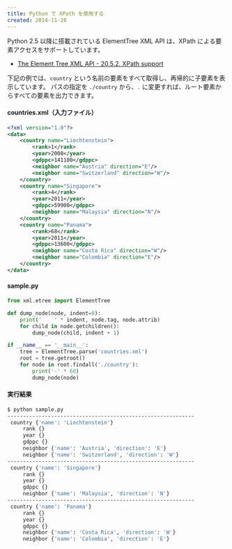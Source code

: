```yaml
---
title: Python で XPath を使用する
created: 2014-11-28
---
```


Python 2.5 以降に搭載されている ElementTree XML API は、XPath による要素アクセスをサポートしています。

* [The Element Tree XML API - 20.5.2. XPath support](https://docs.python.org/3/library/xml.etree.elementtree.html#xpath-support)

下記の例では、```country``` という名前の要素をすべて取得し、再帰的に子要素を表示しています。
パスの指定を ```./country``` から、```.``` に変更すれば、ルート要素からすべての要素を出力できます。

#### countries.xml（入力ファイル）
```xml
<?xml version="1.0"?>
<data>
    <country name="Liechtenstein">
        <rank>1</rank>
        <year>2008</year>
        <gdppc>141100</gdppc>
        <neighbor name="Austria" direction="E"/>
        <neighbor name="Switzerland" direction="W"/>
    </country>
    <country name="Singapore">
        <rank>4</rank>
        <year>2011</year>
        <gdppc>59900</gdppc>
        <neighbor name="Malaysia" direction="N"/>
    </country>
    <country name="Panama">
        <rank>68</rank>
        <year>2011</year>
        <gdppc>13600</gdppc>
        <neighbor name="Costa Rica" direction="W"/>
        <neighbor name="Colombia" direction="E"/>
    </country>
</data>
```

#### sample.py
```python
from xml.etree import ElementTree

def dump_node(node, indent=0):
    print('    ' * indent, node.tag, node.attrib)
    for child in node.getchildren():
        dump_node(child, indent + 1)

if __name__ == '__main__':
    tree = ElementTree.parse('countries.xml')
    root = tree.getroot()
    for node in root.findall('./country'):
        print('-' * 60)
        dump_node(node)
```

#### 実行結果
```bash
$ python sample.py
------------------------------------------------------------
 country {'name': 'Liechtenstein'}
     rank {}
     year {}
     gdppc {}
     neighbor {'name': 'Austria', 'direction': 'E'}
     neighbor {'name': 'Switzerland', 'direction': 'W'}
------------------------------------------------------------
 country {'name': 'Singapore'}
     rank {}
     year {}
     gdppc {}
     neighbor {'name': 'Malaysia', 'direction': 'N'}
------------------------------------------------------------
 country {'name': 'Panama'}
     rank {}
     year {}
     gdppc {}
     neighbor {'name': 'Costa Rica', 'direction': 'W'}
     neighbor {'name': 'Colombia', 'direction': 'E'}
```
